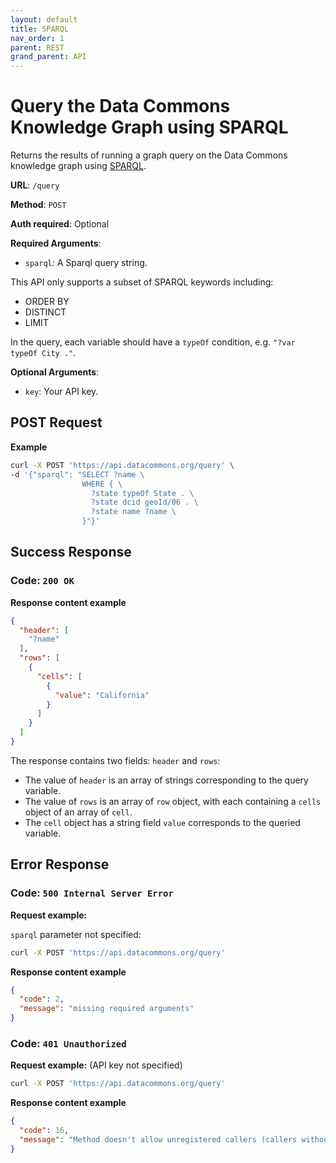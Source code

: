 ```yaml
---
layout: default
title: SPARQL
nav_order: 1
parent: REST
grand_parent: API
---
```


# Query the Data Commons Knowledge Graph using SPARQL

Returns the results of running a graph query on the Data Commons knowledge graph
using [SPARQL](https://www.w3.org/TR/rdf-sparql-query/).

**URL**: `/query`

**Method**: `POST`

**Auth required**: Optional

**Required Arguments**:

*   `sparql`: A Sparql query string.

This API only supports a subset of SPARQL keywords including:

<!--- TODO: add link to sparql doc --->

-   ORDER BY
-   DISTINCT
-   LIMIT

In the query, each variable should have a `typeOf` condition, e.g. `"?var typeOf
City ."`.

**Optional Arguments**:

*   `key`: Your API key.

## POST Request

**Example**

```bash
curl -X POST 'https://api.datacommons.org/query' \
-d '{"sparql": "SELECT ?name \
                WHERE { \
                  ?state typeOf State . \
                  ?state dcid geoId/06 . \
                  ?state name ?name \
                }"}'
```

## Success Response

### **Code**: `200 OK`

**Response content example**

```json
{
  "header": [
    "?name"
  ],
  "rows": [
    {
      "cells": [
        {
          "value": "California"
        }
      ]
    }
  ]
}
```

The response contains two fields: `header` and `rows`:

-   The value of `header` is an array of strings corresponding to the query
    variable.
-   The value of `rows` is an array of `row` object, with each containing a
    `cells` object of an array of `cell`.
-   The `cell` object has a string field `value` corresponds to the queried
    variable.

## Error Response

### **Code**: `500 Internal Server Error`

**Request example:**

`sparql` parameter not specified:

```bash
curl -X POST 'https://api.datacommons.org/query'
```

**Response content example**

```json
{
  "code": 2,
  "message": "missing required arguments"
}
```

### **Code**: `401 Unauthorized`

**Request example:** (API key not specified)

```bash
curl -X POST 'https://api.datacommons.org/query'
```

**Response content example**

```json
{
  "code": 16,
  "message": "Method doesn't allow unregistered callers (callers without established identity). Please use API Key or other form of API consumer identity to call this API."
}
```
